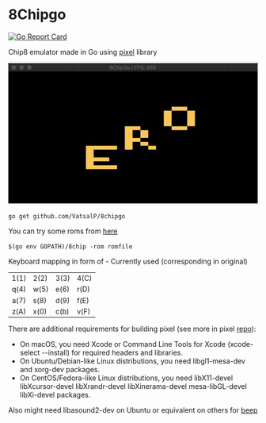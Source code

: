 # 8Chipgo
[![Go Report Card](https://goreportcard.com/badge/github.com/vatsalp/8chipgo)](https://goreportcard.com/report/github.com/vatsalp/8chipgo)

Chip8  emulator made in Go using [pixel](https://github.com/faiface/pixel) library

![zero.gif](zero.gif)

```
go get github.com/VatsalP/8chipgo
```

You can try some roms from [here](https://github.com/dmatlack/chip8/tree/master/roms)

```
$(go env GOPATH)/8chip -rom romfile
```

Keyboard mapping in form of - Currently used (corresponding in original)

|   |   |   |   |
|:-:|---|---|---|
|1(1)|2(2)|3(3)|4(C)|
|q(4)|w(5)|e(6)|r(D)|
|a(7)|s(8)|d(9)|f(E)|
|z(A)|x(0)|c(b)|v(F)|

There are additional requirements for building pixel (see more in pixel [repo](https://github.com/faiface/pixel)):

- On macOS, you need Xcode or Command Line Tools for Xcode (xcode-select --install) for required headers and libraries.
- On Ubuntu/Debian-like Linux distributions, you need libgl1-mesa-dev and xorg-dev packages.
- On CentOS/Fedora-like Linux distributions, you need libX11-devel libXcursor-devel libXrandr-devel libXinerama-devel mesa-libGL-devel libXi-devel packages.

Also might need libasound2-dev on Ubuntu or equivalent on others for [beep](https://github.com/faiface/beep)
